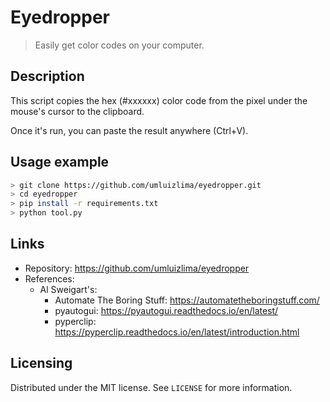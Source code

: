 # Eyedropper
> Easily get color codes on your computer.

## Description

This script copies the hex (#xxxxxx) color code from the pixel under the mouse's cursor to the clipboard.

Once it's run, you can paste the result anywhere (Ctrl+V).

## Usage example

```sh
> git clone https://github.com/umluizlima/eyedropper.git
> cd eyedropper
> pip install -r requirements.txt
> python tool.py
```

## Links
- Repository: https://github.com/umluizlima/eyedropper
- References:
  - Al Sweigart's:
    - Automate The Boring Stuff: https://automatetheboringstuff.com/
    - pyautogui: https://pyautogui.readthedocs.io/en/latest/
    - pyperclip: https://pyperclip.readthedocs.io/en/latest/introduction.html

## Licensing
Distributed under the MIT license. See `LICENSE` for more information.
